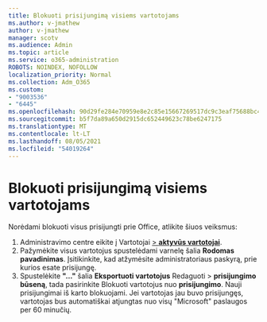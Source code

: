 ```yaml
---
title: Blokuoti prisijungimą visiems vartotojams
ms.author: v-jmathew
author: v-jmathew
manager: scotv
ms.audience: Admin
ms.topic: article
ms.service: o365-administration
ROBOTS: NOINDEX, NOFOLLOW
localization_priority: Normal
ms.collection: Adm_O365
ms.custom:
- "9003536"
- "6445"
ms.openlocfilehash: 90d29fe284e70959e8e2c85e15667269517dc9c3eaf75688bc4750d8767fa2fd
ms.sourcegitcommit: b5f7da89a650d2915dc652449623c78be6247175
ms.translationtype: MT
ms.contentlocale: lt-LT
ms.lasthandoff: 08/05/2021
ms.locfileid: "54019264"
---
```

# <a name="block-sign-in-for-all-users"></a>Blokuoti prisijungimą visiems vartotojams

Norėdami blokuoti visus prisijungti prie Office, atlikite šiuos veiksmus:

1. Administravimo centre eikite į Vartotojai [   >  **aktyvūs vartotojai**](https://admin.microsoft.com/Adminportal/Home?source=applauncher#/users).
2. Pažymėkite visus vartotojus spustelėdami varnelę šalia **Rodomas pavadinimas**. Įsitikinkite, kad atžymėsite administratoriaus paskyrą, prie kurios esate prisijungę.
3. Spustelėkite **"..."** šalia **Eksportuoti vartotojus** Redaguoti  >  **prisijungimo būseną**, tada pasirinkite Blokuoti vartotojus nuo **prisijungimo**. Nauji prisijungimai iš karto blokuojami. Jei vartotojas jau buvo prisijungęs, vartotojas bus automatiškai atjungtas nuo visų "Microsoft" paslaugos per 60 minučių.
